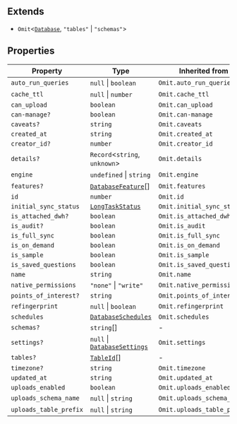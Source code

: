 ## Extends

- `Omit`\<[`Database`](Database.md), `"tables"` \| `"schemas"`\>

## Properties

| Property | Type | Inherited from |
| ------ | ------ | ------ |
| <a id="auto_run_queries"></a> `auto_run_queries` | `null` \| `boolean` | `Omit.auto_run_queries` |
| <a id="cache_ttl"></a> `cache_ttl` | `null` \| `number` | `Omit.cache_ttl` |
| <a id="can_upload"></a> `can_upload` | `boolean` | `Omit.can_upload` |
| <a id="can-manage"></a> `can-manage?` | `boolean` | `Omit.can-manage` |
| <a id="caveats"></a> `caveats?` | `string` | `Omit.caveats` |
| <a id="created_at"></a> `created_at` | `string` | `Omit.created_at` |
| <a id="creator_id"></a> `creator_id?` | `number` | `Omit.creator_id` |
| <a id="details"></a> `details?` | `Record`\<`string`, `unknown`\> | `Omit.details` |
| <a id="engine"></a> `engine` | `undefined` \| `string` | `Omit.engine` |
| <a id="features"></a> `features?` | [`DatabaseFeature`](DatabaseFeature.md)[] | `Omit.features` |
| <a id="id"></a> `id` | `number` | `Omit.id` |
| <a id="initial_sync_status"></a> `initial_sync_status` | [`LongTaskStatus`](LongTaskStatus.md) | `Omit.initial_sync_status` |
| <a id="is_attached_dwh"></a> `is_attached_dwh?` | `boolean` | `Omit.is_attached_dwh` |
| <a id="is_audit"></a> `is_audit?` | `boolean` | `Omit.is_audit` |
| <a id="is_full_sync"></a> `is_full_sync` | `boolean` | `Omit.is_full_sync` |
| <a id="is_on_demand"></a> `is_on_demand` | `boolean` | `Omit.is_on_demand` |
| <a id="is_sample"></a> `is_sample` | `boolean` | `Omit.is_sample` |
| <a id="is_saved_questions"></a> `is_saved_questions` | `boolean` | `Omit.is_saved_questions` |
| <a id="name"></a> `name` | `string` | `Omit.name` |
| <a id="native_permissions"></a> `native_permissions` | `"none"` \| `"write"` | `Omit.native_permissions` |
| <a id="points_of_interest"></a> `points_of_interest?` | `string` | `Omit.points_of_interest` |
| <a id="refingerprint"></a> `refingerprint` | `null` \| `boolean` | `Omit.refingerprint` |
| <a id="schedules"></a> `schedules` | [`DatabaseSchedules`](DatabaseSchedules.md) | `Omit.schedules` |
| <a id="schemas"></a> `schemas?` | `string`[] | - |
| <a id="settings"></a> `settings?` | `null` \| [`DatabaseSettings`](DatabaseSettings.md) | `Omit.settings` |
| <a id="tables"></a> `tables?` | [`TableId`](TableId.md)[] | - |
| <a id="timezone"></a> `timezone?` | `string` | `Omit.timezone` |
| <a id="updated_at"></a> `updated_at` | `string` | `Omit.updated_at` |
| <a id="uploads_enabled"></a> `uploads_enabled` | `boolean` | `Omit.uploads_enabled` |
| <a id="uploads_schema_name"></a> `uploads_schema_name` | `null` \| `string` | `Omit.uploads_schema_name` |
| <a id="uploads_table_prefix"></a> `uploads_table_prefix` | `null` \| `string` | `Omit.uploads_table_prefix` |
